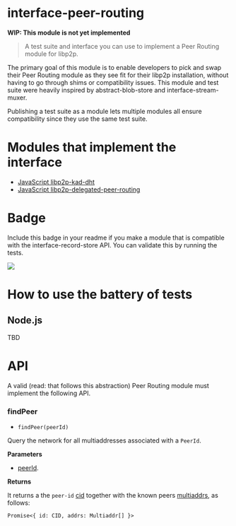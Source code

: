 interface-peer-routing
=====================

**WIP: This module is not yet implemented**

> A test suite and interface you can use to implement a Peer Routing module for libp2p.

The primary goal of this module is to enable developers to pick and swap their Peer Routing module as they see fit for their libp2p installation, without having to go through shims or compatibility issues. This module and test suite were heavily inspired by abstract-blob-store and interface-stream-muxer.

Publishing a test suite as a module lets multiple modules all ensure compatibility since they use the same test suite.

# Modules that implement the interface

- [JavaScript libp2p-kad-dht](https://github.com/libp2p/js-libp2p-kad-dht)
- [JavaScript libp2p-delegated-peer-routing](https://github.com/libp2p/js-libp2p-delegated-peer-routing)

# Badge

Include this badge in your readme if you make a module that is compatible with the interface-record-store API. You can validate this by running the tests.

![](https://raw.githubusercontent.com/libp2p/interface-peer-routing/master/img/badge.png)

# How to use the battery of tests

## Node.js

TBD

# API

A valid (read: that follows this abstraction) Peer Routing module must implement the following API.

### findPeer

- `findPeer(peerId)`

Query the network for all multiaddresses associated with a `PeerId`.

**Parameters**
- [peerId](https://github.com/libp2p/js-peer-id).

**Returns**

It returns a the `peer-id` [cid](https://github.com/multiformats/js-cid) together with the known peers [multiaddrs](https://github.com/multiformats/js-multiaddr), as follows:

`Promise<{ id: CID, addrs: Multiaddr[] }>`
